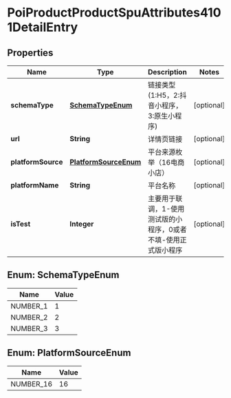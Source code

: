 # PoiProductProductSpuAttributes4101DetailEntry

## Properties
Name | Type | Description | Notes
------------ | ------------- | ------------- | -------------
**schemaType** | [**SchemaTypeEnum**](#SchemaTypeEnum) | 链接类型 (1:H5，2:抖音小程序，3:原生小程序) |  [optional]
**url** | **String** | 详情页链接 |  [optional]
**platformSource** | [**PlatformSourceEnum**](#PlatformSourceEnum) | 平台来源枚举（16电商小店） |  [optional]
**platformName** | **String** | 平台名称 |  [optional]
**isTest** | **Integer** | 主要用于联调，1-使用测试版的小程序，0或者不填-使用正式版小程序 |  [optional]

<a name="SchemaTypeEnum"></a>
## Enum: SchemaTypeEnum
Name | Value
---- | -----
NUMBER_1 | 1
NUMBER_2 | 2
NUMBER_3 | 3

<a name="PlatformSourceEnum"></a>
## Enum: PlatformSourceEnum
Name | Value
---- | -----
NUMBER_16 | 16
